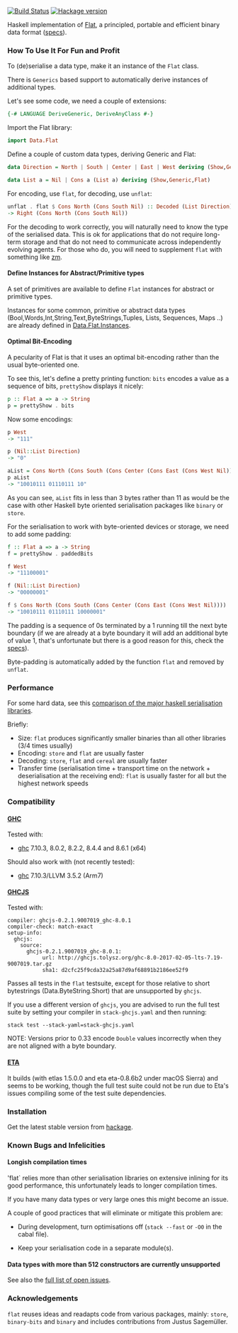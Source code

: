 
[![Build Status](https://travis-ci.org/Quid2/flat.svg?branch=master)](https://travis-ci.org/Quid2/flat)
[![Hackage version](https://img.shields.io/hackage/v/flat.svg)](http://hackage.haskell.org/package/flat)

Haskell implementation of [Flat](http://quid2.org/docs/Flat.pdf), a principled, portable and efficient binary data format ([specs](http://quid2.org)).

### How To Use It For Fun and Profit

To (de)serialise a data type, make it an instance of the `Flat` class.

There is `Generics` based support to automatically derive instances of additional types.

Let's see some code, we need a couple of extensions:

```haskell
{-# LANGUAGE DeriveGeneric, DeriveAnyClass #-}
```

Import the Flat library:

```haskell
import Data.Flat
```

Define a couple of custom data types, deriving Generic and Flat:

```haskell
data Direction = North | South | Center | East | West deriving (Show,Generic,Flat)
```

```haskell
data List a = Nil | Cons a (List a) deriving (Show,Generic,Flat)
```

For encoding, use `flat`, for decoding, use `unflat`:

```haskell
unflat . flat $ Cons North (Cons South Nil) :: Decoded (List Direction)
-> Right (Cons North (Cons South Nil))
```


For the decoding to work correctly, you will naturally need to know the type of the serialised data. This is ok for applications that do not require long-term storage and that do not need to communicate across independently evolving agents. For those who do, you will need to supplement `flat` with something like [zm](https://github.com/Quid2/zm).

#### Define Instances for Abstract/Primitive types

 A set of primitives are available to define `Flat` instances for abstract or primitive types.

 Instances for some common, primitive or abstract data types (Bool,Words,Int,String,Text,ByteStrings,Tuples, Lists, Sequences, Maps ..) are already defined in [Data.Flat.Instances](https://github.com/Quid2/flat/blob/master/src/Data/Flat/Instances.hs).

#### Optimal Bit-Encoding

A pecularity of Flat is that it uses an optimal bit-encoding rather than the usual byte-oriented one.

 To see this, let's define a pretty printing function: `bits` encodes a value as a sequence of bits, `prettyShow` displays it nicely:

```haskell
p :: Flat a => a -> String
p = prettyShow . bits
```

Now some encodings:

```haskell
p West
-> "111"
```


```haskell
p (Nil::List Direction)
-> "0"
```


```haskell
aList = Cons North (Cons South (Cons Center (Cons East (Cons West Nil))))
p aList
-> "10010111 01110111 10"
```


As you can see, `aList` fits in less than 3 bytes rather than 11 as would be the case with other Haskell byte oriented serialisation packages like `binary` or `store`.

For the serialisation to work with byte-oriented devices or storage, we need to add some padding:

```haskell
f :: Flat a => a -> String
f = prettyShow . paddedBits
```

```haskell
f West
-> "11100001"
```


```haskell
f (Nil::List Direction)
-> "00000001"
```


```haskell
f $ Cons North (Cons South (Cons Center (Cons East (Cons West Nil))))
-> "10010111 01110111 10000001"
```

The padding is a sequence of 0s terminated by a 1 running till the next byte boundary (if we are already at a byte boundary it will add an additional byte of value 1, that's unfortunate but there is a good reason for this, check the [specs](http://quid2.org/docs/Flat.pdf)).

Byte-padding is automatically added by the function `flat` and removed by `unflat`.

### Performance

For some hard data, see this [comparison of the major haskell serialisation libraries](https://github.com/haskell-perf/serialization).

Briefly:
 * Size: `flat` produces significantly smaller binaries than all other libraries (3/4 times usually)
 * Encoding: `store` and `flat` are usually faster
 * Decoding: `store`, `flat` and `cereal` are usually faster
 * Transfer time (serialisation time + transport time on the network + deserialisation at the receiving end): `flat` is usually faster for all but the highest network speeds

### Compatibility

#### [GHC](https://www.haskell.org/ghc/) 

Tested with:
  * [ghc](https://www.haskell.org/ghc/) 7.10.3, 8.0.2, 8.2.2, 8.4.4 and 8.6.1 (x64)

Should also work with (not recently tested):
  * [ghc](https://www.haskell.org/ghc/) 7.10.3/LLVM 3.5.2 (Arm7)

####  [GHCJS](https://github.com/ghcjs/ghcjs)

Tested with:

```
compiler: ghcjs-0.2.1.9007019_ghc-8.0.1
compiler-check: match-exact
setup-info:
  ghcjs:
    source:
      ghcjs-0.2.1.9007019_ghc-8.0.1:
           url: http://ghcjs.tolysz.org/ghc-8.0-2017-02-05-lts-7.19-9007019.tar.gz
           sha1: d2cfc25f9cda32a25a87d9af68891b2186ee52f9
```
 
Passes all tests in the `flat` testsuite, except for those relative to short bytestrings (Data.ByteString.Short) that are unsupported by `ghcjs`.

If you use a different version of `ghcjs`, you are advised to run the full test suite by setting your compiler in `stack-ghcjs.yaml` and then running:

`stack test --stack-yaml=stack-ghcjs.yaml`

NOTE: Versions prior to 0.33 encode `Double` values incorrectly when they are not aligned with a byte boundary.

#### [ETA](https://eta-lang.org/)

It builds (with etlas 1.5.0.0 and eta eta-0.8.6b2 under macOS Sierra) and seems to be working, though the full test suite could not be run due to Eta's issues compiling some of the test suite dependencies.

### Installation

Get the latest stable version from [hackage](https://hackage.haskell.org/package/flat).

### Known Bugs and Infelicities

#### Longish compilation times

'flat` relies more than other serialisation libraries on extensive inlining for its good performance, this unfortunately leads to longer compilation times. 

If you have many data types or very large ones this might become an issue.

A couple of good practices that will eliminate or mitigate this problem are:

* During development, turn optimisations off (`stack --fast` or `-O0` in the cabal file).

* Keep your serialisation code in a separate module(s).

#### Data types with more than 512 constructors are currently unsupported

See also the [full list of open issues](https://github.com/Quid2/flat/issues).

### Acknowledgements

 `flat` reuses ideas and readapts code from various packages, mainly: `store`, `binary-bits` and `binary` and includes contributions from Justus Sagemüller.
